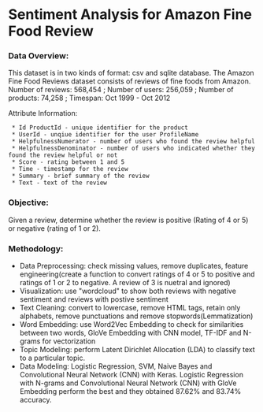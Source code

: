 # Sentiment Analysis for Amazon Fine Food Review
### Data Overview:

This dataset is in two kinds of format: csv and sqlite database. The Amazon Fine Food Reviews dataset consists of reviews of fine foods from Amazon. Number of reviews: 568,454 ; Number of users: 256,059 ; Number of products: 74,258 ; Timespan: Oct 1999 - Oct 2012 

Attribute Information:

     * Id ProductId - unique identifier for the product 
     * UserId - unqiue identifier for the user ProfileName 
     * HelpfulnessNumerator - number of users who found the review helpful 
     * HelpfulnessDenominator - number of users who indicated whether they found the review helpful or not 
     * Score - rating between 1 and 5 
     * Time - timestamp for the review 
     * Summary - brief summary of the review 
     * Text - text of the review

### Objective:

Given a review, determine whether the review is positive (Rating of 4 or 5) or negative (rating of 1 or 2).

### Methodology:

* Data Preprocessing: check missing values, remove duplicates, feature engineering(create a function to convert ratings of 4 or 5 to positive and ratings of 1 or 2 to negative. A review of 3 is nuetral and ignored)
* Visualization: use "wordcloud" to show both reviews with negative sentiment and reviews with postive sentiment
* Text Cleaning: convert to lowercase, remove HTML tags, retain only alphabets, remove punctuations and remove stopwords(Lemmatization)
* Word Embedding: use Word2Vec Embedding to check for similarities between two words, GloVe Embedding with CNN model, TF-IDF and N-grams for vectorization
* Topic Modeling: perform Latent Dirichlet Allocation (LDA) to classify text to a particular topic. 
* Data Modeling: Logistic Regression, SVM, Naive Bayes and Convolutional Neural Network (CNN) with Keras. Logistic Regression with N-grams and Convolutional Neural Network (CNN) with GloVe Embedding perform the best and they obtained 87.62% and 83.74% accuracy.
